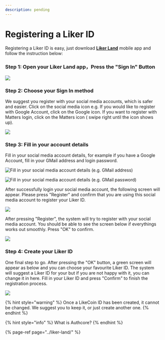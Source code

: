 ```yaml
---
description: pending
---
```


# Registering a Liker ID

Registering a Liker ID is easy, just download [**Liker Land**](https://like.co/in/getapp) mobile app and follow the instruction below:

### Step 1: Open your Liker Land app，Press the "Sign In" Button 

![](../../.gitbook/assets/img_2333.PNG)

### Step 2: Choose your Sign In method

We suggest you register with your social media accounts, which is safer and easier. Click on the social media icon e.g. If you would like to register with Google Account, click on the Google icon. If you want to register with Matters login, click on the Matters icon \( swipe right until the icon shows up\).

![](../../.gitbook/assets/img_2334.PNG)

### Step 3: Fill in your account details

Fill in your social media account details, for example if you have a Google Account, fill in your GMail address and login password.

![Fill in your social media account details \(e.g. GMail address\)](../../.gitbook/assets/img_2338.PNG)

![Fill in your social media account details \(e.g. GMail password\)](../../.gitbook/assets/img_2339.PNG)

After successfully login your social media account, the following screen will appear. Please press "Register" and confirm that you are using this social media account to register your Liker ID.

![](../../.gitbook/assets/img_2340.PNG)

After pressing "Register", the system will try to register with your social media account. You should be able to see the screen below if everythings works out smoothly. Press "OK" to confirm.

![](../../.gitbook/assets/img_2341%20%282%29.PNG)

### Step 4: Create your Liker ID

One final step to go. After pressing the "OK" button, a green screen will appear as below and you can choose your favourite Liker ID. The system will suggest a Liker ID for your but if you are not happy with it, you can change it in here. Fill in your Liker ID and press "Confirm" to finish the registration process.

![](../../.gitbook/assets/img_2342.PNG)

{% hint style="warning" %}
Once a LikeCoin ID has been created, it cannot be changed.  We suggest you to keep it, or just create another one.
{% endhint %}

{% hint style="info" %}
What is Authcore?
{% endhint %}

{% page-ref page="../liker-land/" %}



